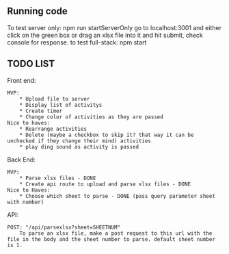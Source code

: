 Running code
------------
To test server only: npm run startServerOnly
    go to localhost:3001 and either click on the green box or drag an xlsx file into it and hit submit, check console for response.
to test full-stack: npm start

TODO LIST
----------

Front end:

    MVP:
        * Upload file to server
        * Display list of activitys
        * Create timer
        * Change color of activities as they are passed
    Nice to haves:
        * Rearrange activities
        * Delete (maybe a checkbox to skip it? that way it can be unchecked if they change their mind) activities
        * play ding sound as activity is passed

Back End:

    MVP: 
        * Parse xlsx files - DONE
        * Create api route to upload and parse xlsx files - DONE
    Nice to Haves:
        * Choose which sheet to parse - DONE (pass query parameter sheet with number)


API: 

    POST: "/api/parsexlsx?sheet=SHEETNUM"
        To parse an xlsx file, make a post request to this url with the file in the body and the sheet number to parse. default sheet number is 1.
